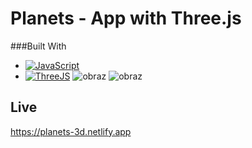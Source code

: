 # Planets - App with Three.js
###Built With
* [![JavaScript][JavaScript.img]][JavaScript-url]
* [![ThreeJS][Three.img]][Three-url]
![obraz](https://user-images.githubusercontent.com/82237491/222987202-1b423cec-269b-4beb-b237-200b4c935c49.png)
![obraz](https://user-images.githubusercontent.com/82237491/223103060-4b76cfa2-a033-4d12-a24e-e78f67feb32a.png)

## Live
https://planets-3d.netlify.app

<!-- MARKDOWN LINKS & IMAGES -->
[JavaScript.img]: https://img.shields.io/badge/JavaScript-F7DF1E?style=for-the-badge&logo=javascript&logoColor=black
[JavaScript-url]: #
[Three.img]: https://img.shields.io/badge/ThreeJs-black?style=for-the-badge&logo=three.js&logoColor=white
[Three-url]: https://threejs.org/
